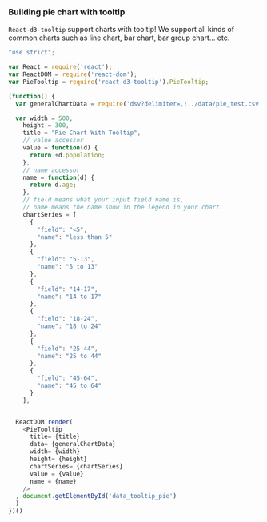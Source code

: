 ### Building pie chart with tooltip

`React-d3-tooltip` support charts with tooltip! We support all kinds of common charts such as line chart, bar chart, bar group chart... etc.


<div id="data_tooltip_pie" class="demo home-right"></div>
<script src="/react-d3-example/dist/simple/min/pie_tooltip.min.js"></script>

```js
"use strict";

var React = require('react');
var ReactDOM = require('react-dom');
var PieTooltip = require('react-d3-tooltip').PieTooltip;

(function() {
  var generalChartData = require('dsv?delimiter=,!../data/pie_test.csv')

  var width = 500,
    height = 300,
    title = "Pie Chart With Tooltip",
    // value accessor
    value = function(d) {
      return +d.population;
    },
    // name accessor
    name = function(d) {
      return d.age;
    },
    // field means what your input field name is,
    // name means the name show in the legend in your chart.
    chartSeries = [
      {
        "field": "<5",
        "name": "less than 5"
      },
      {
        "field": "5-13",
        "name": "5 to 13"
      },
      {
        "field": "14-17",
        "name": "14 to 17"
      },
      {
        "field": "18-24",
        "name": "18 to 24"
      },
      {
        "field": "25-44",
        "name": "25 to 44"
      },
      {
        "field": "45-64",
        "name": "45 to 64"
      }
    ];


  ReactDOM.render(
    <PieTooltip
      title= {title}
      data= {generalChartData}
      width= {width}
      height= {height}
      chartSeries= {chartSeries}
      value = {value}
      name = {name}
    />
  , document.getElementById('data_tooltip_pie')
  )
})()
```

